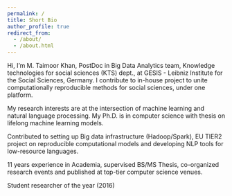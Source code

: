 ```yaml
---
permalink: /
title: Short Bio
author_profile: true
redirect_from: 
  - /about/
  - /about.html
---
```


Hi, I’m M. Taimoor Khan, PostDoc in Big Data Analytics team, Knowledge technologies for social sciences (KTS) dept., at GESIS - Leibniz Institute for the Social Sciences, Germany. I contribute to in-house project to unite computationally reproducible methods for social sciences, under one platform.

My research interests are at the intersection of machine learning and natural language processing. My Ph.D. is in computer science with thesis on lifelong machine learning models.

Contributed to setting up Big data infrastructure (Hadoop/Spark), EU TIER2 project on reproducible computational models and developing NLP tools for low-resource languages.

11 years experience in Academia, supervised BS/MS Thesis, co-organized research events and published at top-tier computer science venues.

Student researcher of the year (2016)

